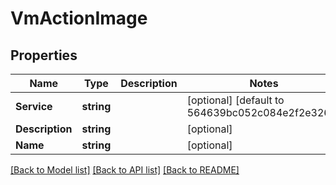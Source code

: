 # VmActionImage

## Properties
Name | Type | Description | Notes
------------ | ------------- | ------------- | -------------
**Service** | **string** |  | [optional] [default to 564639bc052c084e2f2e3266]
**Description** | **string** |  | [optional] 
**Name** | **string** |  | [optional] 

[[Back to Model list]](../README.md#documentation-for-models) [[Back to API list]](../README.md#documentation-for-api-endpoints) [[Back to README]](../README.md)


